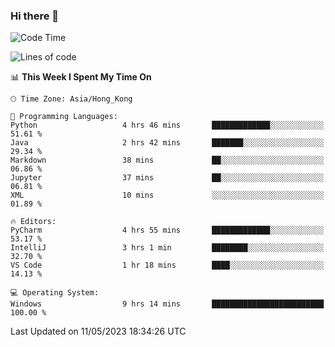 ### Hi there 👋

<!--
**RoiexLee/RoiexLee** is a ✨ _special_ ✨ repository because its `README.md` (this file) appears on your GitHub profile.

Here are some ideas to get you started:

- 🔭 I’m currently working on ...
- 🌱 I’m currently learning ...
- 👯 I’m looking to collaborate on ...
- 🤔 I’m looking for help with ...
- 💬 Ask me about ...
- 📫 How to reach me: ...
- 😄 Pronouns: ...
- ⚡ Fun fact: ...
-->

<!--START_SECTION:waka-->
![Code Time](http://img.shields.io/badge/Code%20Time-261%20hrs%208%20mins-blue)

![Lines of code](https://img.shields.io/badge/From%20Hello%20World%20I%27ve%20Written-40.0%20thousand%20lines%20of%20code-blue)

📊 **This Week I Spent My Time On** 

```text
🕑︎ Time Zone: Asia/Hong_Kong

💬 Programming Languages: 
Python                   4 hrs 46 mins       █████████████░░░░░░░░░░░░   51.61 % 
Java                     2 hrs 42 mins       ███████░░░░░░░░░░░░░░░░░░   29.34 % 
Markdown                 38 mins             ██░░░░░░░░░░░░░░░░░░░░░░░   06.86 % 
Jupyter                  37 mins             ██░░░░░░░░░░░░░░░░░░░░░░░   06.81 % 
XML                      10 mins             ░░░░░░░░░░░░░░░░░░░░░░░░░   01.89 % 

🔥 Editors: 
PyCharm                  4 hrs 55 mins       █████████████░░░░░░░░░░░░   53.17 % 
IntelliJ                 3 hrs 1 min         ████████░░░░░░░░░░░░░░░░░   32.70 % 
VS Code                  1 hr 18 mins        ████░░░░░░░░░░░░░░░░░░░░░   14.13 % 

💻 Operating System: 
Windows                  9 hrs 14 mins       █████████████████████████   100.00 % 
```


 Last Updated on 11/05/2023 18:34:26 UTC
<!--END_SECTION:waka-->
